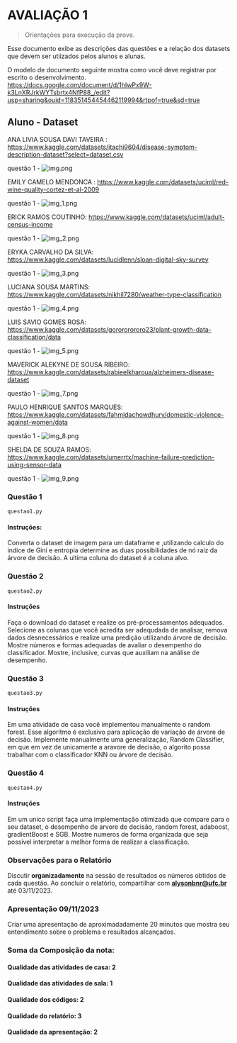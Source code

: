 # AVALIAÇÃO 1 
> Orientações para execução da prova.

Esse documento exibe as descrições das questões e a relação dos datasets que devem ser utiizados 
pelos alunos e alunas.

O modelo de documento seguinte mostra como você deve registrar por escrito o desenvolvimento. 
https://docs.google.com/document/d/1hIwPx9W-k3LnXRJrkWYTsbrtx4NfP88_/edit?usp=sharing&ouid=118351454454462119994&rtpof=true&sd=true

##  Aluno - Dataset

ANA LIVIA SOUSA DAVI TAVEIRA : https://www.kaggle.com/datasets/itachi9604/disease-symptom-description-dataset?select=dataset.csv

questão 1 - 
![img.png](img.png)

EMILY CAMELO MENDONCA : https://www.kaggle.com/datasets/uciml/red-wine-quality-cortez-et-al-2009

questão 1 - 
![img_1.png](img_1.png)

ERICK RAMOS COUTINHO:  https://www.kaggle.com/datasets/uciml/adult-census-income

questão 1 -
![img_2.png](img_2.png)

ERYKA CARVALHO DA SILVA:  https://www.kaggle.com/datasets/lucidlenn/sloan-digital-sky-survey

questão 1 - 
![img_3.png](img_3.png)


LUCIANA SOUSA MARTINS: https://www.kaggle.com/datasets/nikhil7280/weather-type-classification

questão 1 - 
![img_4.png](img_4.png)

LUIS SAVIO GOMES ROSA: https://www.kaggle.com/datasets/gorororororo23/plant-growth-data-classification/data

questão 1 - 
![img_5.png](img_5.png)


MAVERICK ALEKYNE DE SOUSA RIBEIRO: https://www.kaggle.com/datasets/rabieelkharoua/alzheimers-disease-dataset

questão 1 - 
![img_7.png](img_7.png)

PAULO HENRIQUE SANTOS MARQUES: https://www.kaggle.com/datasets/fahmidachowdhury/domestic-violence-against-women/data

questão 1 - 
![img_8.png](img_8.png)

SHELDA DE SOUZA RAMOS: https://www.kaggle.com/datasets/umerrtx/machine-failure-prediction-using-sensor-data

questão 1 - 
![img_9.png](img_9.png)
### Questão 1

```questao1.py```

#### Instruções:

Converta o dataset de imagem para um dataframe e ,utilizando calculo do indice de Gini e entropia determine as duas possibilidades de nó raíz da árvore de 
decisão. A ultima coluna do dataset é a coluna alvo.

### Questão 2

```questao2.py```

#### Instruções 

Faça o download do dataset e realize os pré-processamentos adequados. Selecione as colunas que você acredita ser
adequdada de analisar, remova dados desnecessários e realize uma predição utilizando árvore de decisão. Mostre números e formas 
adequadas de avaliar o desempenho do classificador.  Mostre, inclusive, curvas que auxiliam na análise de desempenho.


### Questão 3

```questao3.py```

#### Instruções

Em uma atividade de casa você implementou manualmente o random forest. Esse algoritmo é exclusivo para aplicação de
variação de árvore de decisão. Implemente manualmente uma generalização,  Random Classifier, em que em vez de unicamente a aravore de decisão,
o algorito possa trabalhar com o classificador KNN ou árvore de decisão.

### Questão 4

```questao4.py```

#### Instruções

Em um unico script faça uma implementação otimizada que compare para o seu dataset, o desempenho de
arvore de decisão, random forest, adaboost, gradientBoost e SGB. Mostre numeros de forma organizada que seja possível interpretar
a melhor forma de realizar a classificação.

### Observações para o Relatório

Discutir **organizadamente** na sessão de resultados os números obtidos de cada questão.
Ao concluir o relatório, compartilhar com **alysonbnr@ufc.br** até 03/11/2023.

### Apresentação 09/11/2023

Criar uma apresentação de aproximadadamente 20 minutos que mostra seu entendimento sobre o problema
e resultados alcançados.


### Soma da Composição da nota:

#### Qualidade das atividades de casa: 2
#### Qualidade das atividades de sala: 1
#### Qualidade dos códigos: 2
#### Qualidade do relatório: 3
#### Qualidade da apresentação: 2
